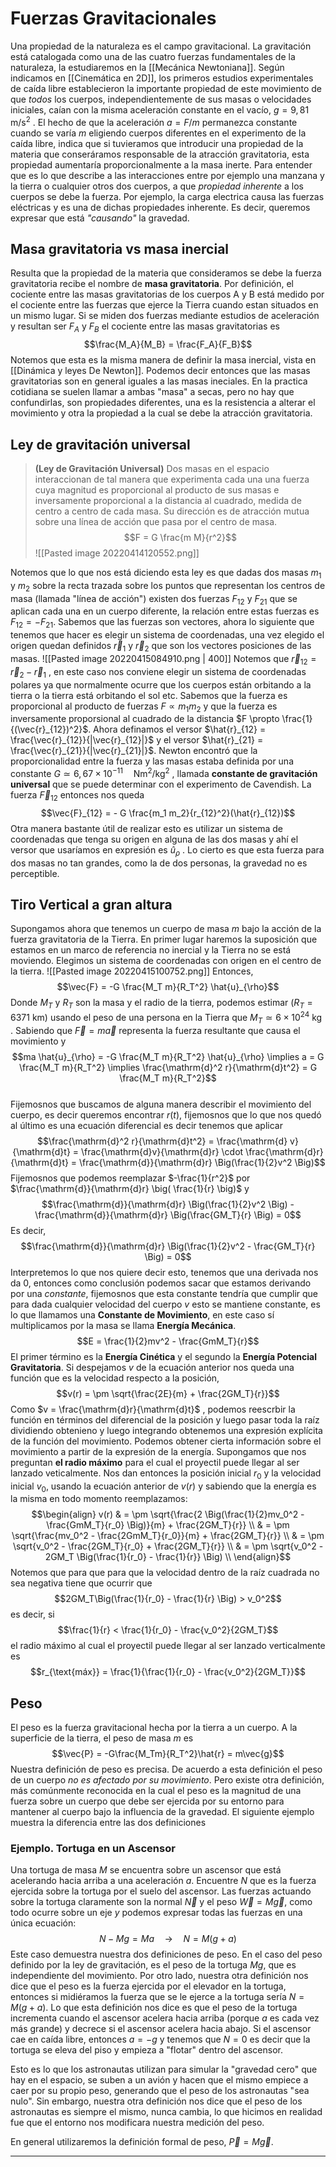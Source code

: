 # Fuerzas Gravitacionales
Una propiedad de la naturaleza es el campo gravitacional. La gravitación está catalogada como una de las cuatro fuerzas fundamentales de la naturaleza, la estudiaremos en la [[Mecánica Newtoniana]].
Según indicamos en [[Cinemática en 2D]], los primeros estudios experimentales de caída libre establecieron la importante propiedad de este movimiento de que *todos* los cuerpos, independientemente de sus masas o velocidades iniciales, caían con la misma aceleración constante en el vacío, $g  = 9,81 \text{ m/s}^2$ . 
El hecho de que la aceleración $a = F/m$ permanezca constante cuando se varía $m$ eligiendo cuerpos diferentes en el experimento de la caída libre, indica que si tuvieramos que introducir una propiedad de la materia que conseráramos responsable de la atracción gravitatoria, esta propiedad aumentaría proporcionalmente a la masa inerte. 
Para entender que es lo que describe a las interacciones entre por ejemplo una manzana y la tierra o cualquier otros dos cuerpos, a que _propiedad inherente_ a los cuerpos se debe la fuerza. Por ejemplo, la carga electrica causa las fuerzas eléctricas y es una de dichas propiedades inherente. Es decir, queremos expresar que está _"causando"_ la gravedad.

## Masa gravitatoria vs masa inercial
Resulta que la propiedad de la materia que consideramos se debe la fuerza gravitatoria recibe el nombre de **masa gravitatoria**. Por definición, el cociente entre las masas gravitatorias de los cuerpos A y B está medido por el cociente entre las fuerzas que ejerce la Tierra cuando estan situados en un mismo lugar.  Si se miden dos fuerzas mediante estudios de aceleración y resultan ser $F_A$ y $F_B$ el cociente entre las masas gravitatorias es
$$\frac{M_A}{M_B} = \frac{F_A}{F_B}$$
Notemos que esta es la misma manera de definir la masa inercial, vista en [[Dinámica y leyes De Newton]]. Podemos decir entonces que las masas gravitatorias son en general iguales a las masas ineciales. En la practica cotidiana se suelen llamar  a ambas "masa" a secas, pero no hay que confundirlas, son propiedades diferentes, una es la resistencia a alterar el movimiento y otra la propiedad a la cual se debe la atracción gravitatoria.

## Ley de gravitación universal
> **(Ley de Gravitación Universal)** Dos masas en el espacio interaccionan de tal manera que experimenta cada una una fuerza cuya magnitud es proporcional al producto de sus masas e inversamente proporcional a la distancia al cuadrado, medida de centro a centro de cada masa. Su dirección es de atracción mutua sobre una línea de acción que pasa por el centro de masa. $$F = G \frac{m M}{r^2}$$
![[Pasted image 20220414120552.png]]

Notemos que lo que nos está diciendo esta ley es que dadas dos masas $m_1$ y $m_2$ sobre la recta trazada sobre los puntos que representan los centros de masa (llamada "línea de acción") existen dos fuerzas $F_{12}$ y $F_{21}$ que se aplican cada una en un cuerpo diferente, la relación entre estas fuerzas es $F_{12} = - F_{21}$. Sabemos que las fuerzas son vectores, ahora lo siguiente que tenemos que hacer es elegir un sistema de coordenadas, una vez elegido el origen quedan definidos $\vec{r}_{1}$ y $\vec{r}_2$ que son los vectores posiciones de las masas.
![[Pasted image 20220415084910.png | 400]]
Notemos que $\vec{r}_{12} = \vec{r}_2 - \vec{r}_1$ , en este caso nos conviene elegir un sistema de coordenadas polares ya que normalmente ocurre que los cuerpos están orbitando a la tierra o la tierra está orbitando el sol etc. Sabemos que la fuerza es proporcional al producto de fuerzas $F \propto m_1 m_2$ y que la fuerza es inversamente proporsional al cuadrado de la distancia $F \propto \frac{1}{(\vec{r}_{12})^2}$. Ahora definamos el versor $\hat{r}_{12} = \frac{\vec{r}_{12}}{|\vec{r}_{12}|}$ y el versor $\hat{r}_{21} = \frac{\vec{r}_{21}}{|\vec{r}_{21}|}$. Newton encontró que la proporcionalidad entre la fuerza y las masas estaba definida por una constante $G \simeq 6,67 \times 10^{-11} \quad \text{Nm}^2 / \text{kg}^2$ , llamada **constante de gravitación universal** que se puede determinar con el experimento de Cavendish. La fuerza $\vec{F}_{12}$ entonces nos queda
$$\vec{F}_{12} = - G \frac{m_1 m_2}{r_{12}^2}(\hat{r}_{12})$$
Otra manera bastante útil de realizar esto es utilizar un sistema de coordenadas que tenga su origen en alguna de las dos masas y ahí el versor que usaríamos en expresión es $\hat{u}_{\rho}$ . 
Lo cierto es que esta fuerza para dos masas no tan grandes, como la de dos personas, la gravedad no es perceptible.

## Tiro Vertical a gran altura
Supongamos ahora que tenemos un cuerpo de masa $m$ bajo la acción de la fuerza gravitatoria de la Tierra. En primer lugar haremos la suposición que estamos en un marco de referencia no inercial y la Tierra no se está moviendo. Elegimos un sistema de coordenadas con origen en el centro de la tierra. 
![[Pasted image 20220415100752.png]]
Entonces, 
$$\vec{F} = -G \frac{M_T m}{R_T^2} \hat{u}_{\rho}$$
Donde $M_T$  y $R_T$ son la masa y el radio de la tierra, podemos estimar ($R_T = 6371 \text{ km}$) usando el peso de una persona en la Tierra que $M_T \simeq 6 \times 10^{24} \text{ kg}$ . 
Sabiendo que $\vec{F} = m \vec{a}$ representa la fuerza resultante que causa el movimiento y $$ma \hat{u}_{\rho} = -G \frac{M_T m}{R_T^2} \hat{u}_{\rho} \implies a = G \frac{M_T m}{R_T^2} \implies \frac{\mathrm{d}^2 r}{\mathrm{d}t^2} = G \frac{M_T m}{R_T^2}$$  
Fijemosnos que buscamos de alguna manera describir el movimiento del cuerpo, es decir queremos encontrar $r(t)$, fijemosnos que lo que nos quedó al último es una ecuación diferencial es decir tenemos que aplicar
$$\frac{\mathrm{d}^2 r}{\mathrm{d}t^2} = \frac{\mathrm{d} v}{\mathrm{d}t} = \frac{\mathrm{d}v}{\mathrm{d}r} \cdot \frac{\mathrm{d}r}{\mathrm{d}t} = \frac{\mathrm{d}}{\mathrm{d}r} \Big(\frac{1}{2}v^2 \Big)$$
Fijemosnos que podemos reemplazar $-\frac{1}{r^2}$ por $\frac{\mathrm{d}}{\mathrm{d}r} \big( \frac{1}{r} \big)$ y 
$$\frac{\mathrm{d}}{\mathrm{d}r} \Big(\frac{1}{2}v^2 \Big) - \frac{\mathrm{d}}{\mathrm{d}r} \Big(\frac{GM_T}{r} \Big) = 0$$
Es decir,
$$\frac{\mathrm{d}}{\mathrm{d}r} \Big(\frac{1}{2}v^2 - \frac{GM_T}{r} \Big) = 0$$
Interpretemos lo que nos quiere decir esto, tenemos que una derivada nos da 0, entonces como conclusión podemos sacar que estamos derivando por una _constante_, fijemosnos que esta constante tendría que cumplir que para dada cualquier velocidad del cuerpo $v$ esto se mantiene constante, es lo que llamamos una **Constante de Movimiento**, en este caso sí multiplicamos por la masa se llama **Energía Mecánica**. 
$$E = \frac{1}{2}mv^2 - \frac{GmM_T}{r}$$
El primer término es la **Energía Cinética** y el segundo la **Energía Potencial Gravitatoria**. Si despejamos $v$ de la ecuación anterior nos queda una función que es la velocidad respecto a la posición,
$$v(r) = \pm \sqrt{\frac{2E}{m} + \frac{2GM_T}{r}}$$
Como $v = \frac{\mathrm{d}r}{\mathrm{d}t}$ , podemos reescrbir la función en términos del diferencial de la posición y luego pasar toda la raíz dividiendo obtenieno y luego integrando obtenemos una expresión explícita de la función del movimiento. Podemos obtener cierta información sobre el movimiento a partir de la expresión de la energía.
Supongamos que nos preguntan **el radio máximo** para el cual el proyectil puede llegar al ser lanzado veticalmente. Nos dan entonces la posición inicial $r_0$ y la velocidad inicial $v_0$, usando la ecuación anterior de $v(r)$ y sabiendo que la energía es la misma en todo momento reemplazamos:
$$\begin{align}
v(r) & = \pm \sqrt{\frac{2 \Big(\frac{1}{2}mv_0^2 - \frac{GmM_T}{r_0} \Big)}{m} + \frac{2GM_T}{r}} \\
& = \pm \sqrt{\frac{mv_0^2 - \frac{2GmM_T}{r_0}}{m} + \frac{2GM_T}{r}} \\
& = \pm \sqrt{v_0^2 - \frac{2GM_T}{r_0} + \frac{2GM_T}{r}} \\
& = \pm \sqrt{v_0^2  - 2GM_T \Big(\frac{1}{r_0} - \frac{1}{r}} \Big) \\
\end{align}$$
Notemos que para que para que la velocidad dentro de la raíz cuadrada no sea negativa tiene que ocurrir que
$$2GM_T\Big(\frac{1}{r_0} - \frac{1}{r} \Big) > v_0^2$$
es decir, si
$$\frac{1}{r} < \frac{1}{r_0} - \frac{v_0^2}{2GM_T}$$
el radio máximo al cual el proyectil puede llegar al ser lanzado verticalmente es
$$r_{\text{máx}} = \frac{1}{\frac{1}{r_0} - \frac{v_0^2}{2GM_T}}$$

## Peso
El peso es la fuerza gravitacional hecha por la tierra a un cuerpo. A la superficie de la tierra, el peso de masa $m$ es
$$\vec{P} = -G\frac{M_Tm}{R_T^2}\hat{r} = m\vec{g}$$
Nuestra definición de peso es precisa. De acuerdo a esta definición el peso de un cuerpo _no es afectado por su movimiento_. Pero existe otra definición, más comúnmente reconocida en la cual el peso es la magnitud de una fuerza sobre un cuerpo que debe ser ejercida por su entorno para mantener al cuerpo bajo la influencia de la gravedad. El siguiente ejemplo muestra la diferencia entre las dos definiciones

### Ejemplo. Tortuga en un Ascensor 
Una tortuga de masa $M$ se encuentra sobre un ascensor que está acelerando hacia arriba a una aceleración $a$. Encuentre $N$ que es la fuerza ejercida sobre la tortuga por el suelo del ascensor. 
Las fuerzas actuando sobre la tortuga claramente son la normal $\vec{N}$ y el peso $\vec{W} = M\vec{g}$, como todo ocurre sobre un eje $y$ podemos expresar todas las fuerzas en una única ecuación:
$$N - Mg = Ma \quad \rightarrow \quad N = M(g+a)$$
Este caso demuestra nuestra dos definiciones de peso. En el caso del peso definido por la ley de gravitación, es el peso de la tortuga $Mg$, que es independiente del movimiento. Por otro lado, nuestra otra definición nos dice que el peso es la fuerza ejercida por el elevador en la tortuga, entonces si midiéramos la fuerza que se le ejerce a la tortuga sería $N = M(g+a)$. Lo que esta definición nos dice es que el peso de la tortuga incrementa cuando el ascensor acelera hacia arriba (porque $a$ es cada vez más grande) y decrece si el ascensor acelera hacia abajo. Si el ascensor cae en caída libre, entonces $a = -g$ y tenemos que $N = 0$ es decir que la tortuga se eleva del piso y empieza a "flotar" dentro del ascensor. 

Esto es lo que los astronautas utilizan para simular la "gravedad cero" que hay en el espacio, se suben a un avión y hacen que el mismo empiece a caer por su propio peso, generando que el peso de los astronautas "sea nulo". Sin embargo, nuestra otra definición nos dice que el peso de los astronautas es siempre el mismo, nunca cambia, lo que hicimos en realidad fue que el entorno nos modificara nuestra medición del peso.

En general utilizaremos la definición formal de peso, $\vec{P} = M\vec{g}$.

---

